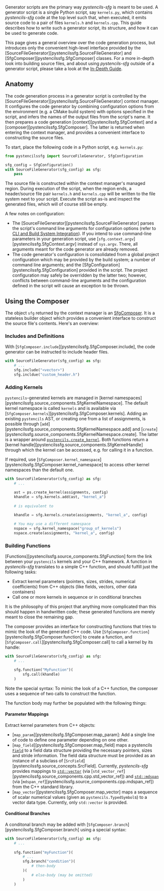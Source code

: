 
Generator scripts are the primary way *pystencils-sfg* is meant to be used.
A generator script is a single Python script, say `kernels.py`, which contains *pystencils-sfg*
code at the top level such that, when executed, it emits source code to a pair of files `kernels.h`
and `kernels.cpp`. This guide describes how to write such a generator script, its structure, and how
it can be used to generate code.

This page gives a general overview over the code generation process, but introduces only the
convenient high-level interface provided by the [SourceFileGenerator][pystencilssfg.SourceFileGenerator]
and [SfgComposer][pystencilssfg.SfgComposer] classes.
For a more in-depth look into building source files, and about using *pystencils-sfg* outside
of a generator script, please take a look at the [In-Depth Guide](building.md).

## Anatomy

The code generation process in a generator script is controlled by the
[SourceFileGenerator][pystencilssfg.SourceFileGenerator] context manager.
It configures the code generator by combining configuration options from the 
environment (e.g. a CMake build system) with options specified in the script,
and infers the names of the output files from the script's name.
It then prepares a code generation [context][pystencilssfg.SfgContext] and a
[composer][pystencilssfg.SfgComposer].
The latter is returned when entering the context manager, and provides a convenient
interface to constructing the source files.

To start, place the following code in a Python script, e.g. `kernels.py`:

```Python
from pystencilssfg import SourceFileGenerator, SfgConfiguration

sfg_config = SfgConfiguration()
with SourceFileGenerator(sfg_config) as sfg:
    pass

```

The source file is constructed within the context manager's managed region.
During execution of the script, when the region ends, a header/source file pair
`kernels.h` and `kernels.cpp` will be written to the file system next to your script.
Execute the script as-is and inspect the generated files, which will of course
still be empty.

A few notes on configuration:

 - The [SourceFileGenerator][pystencilssfg.SourceFileGenerator] parses the script's command line arguments
   for configuration options (refer to [CLI and Build System Integration](cli.md)).
   If you intend to use command-line parameters in your
   generation script, use [`sfg.context.argv`][pystencilssfg.SfgContext.argv] instead of `sys.argv`.
   There, all arguments meant for the code generator are already removed.
 - The code generator's configuration is consolidated from a global project configuration which may
   be provided by the build system; a number of command line arguments; and the
   [SfgConfiguration][pystencilssfg.SfgConfiguration] provided in the script.
   The project configuration may safely be overridden by the latter two; however, conflicts
   between command-line arguments and the configuration defined in the script will cause
   an exception to be thrown.

## Using the Composer

The object `sfg` returned by the context manager is an [SfgComposer](pystencilssfg.SfgComposer).
It is a stateless builder object which provides a convenient interface to construct the source
file's contents. Here's an overview:

### Includes and Definitions

With [`SfgComposer.include`][pystencilssfg.SfgComposer.include], the code generator can be instructed
to include header files. 

```Python
with SourceFileGenerator(sfg_config) as sfg:
    # ...
    sfg.include("<vector>")
    sfg.incldue("custom_header.h")
```

### Adding Kernels

`pystencils`-generated kernels are managed in
[kernel namespaces][pystencilssfg.source_components.SfgKernelNamespace].
The default kernel namespace is called `kernels` and is available via
[`SfgComposer.kernels`][pystencilssfg.SfgComposer.kernels].
Adding an existing `pystencils` AST, or creating one from a list of assignments, is possible
through [`add`][pystencilssfg.source_components.SfgKernelNamespace.add]
and [`create`][pystencilssfg.source_components.SfgKernelNamespace.create].
The latter is a wrapper around
[`pystencils.create_kernel`](
https://pycodegen.pages.i10git.cs.fau.de/pystencils/sphinx/kernel_compile_and_call.html#pystencils.create_kernel
).
Both functions return a [kernel handle][pystencilssfg.source_components.SfgKernelHandle]
through which the kernel can be accessed, e.g. for calling it in a function.

If required, use [`SfgComposer.kernel_namespace`][pystencilssfg.SfgComposer.kernel_namespace]
to access other kernel namespaces than the default one.

```Python
with SourceFileGenerator(sfg_config) as sfg:
    # ...

    ast = ps.create_kernel(assignments, config)
    khandle = sfg.kernels.add(ast, "kernel_a")
    
    # is equivalent to
    
    khandle = sfg.kernels.create(assignments, "kernel_a", config)

    # You may use a different namespace
    nspace = sfg.kernel_namespace("group_of_kernels")
    nspace.create(assignments, "kernel_a", config)
```

### Building Functions

[Functions][pystencilssfg.source_components.SfgFunction] form the link between your `pystencils` kernels
and your C++ framework. A function in *pystencils-sfg* translates to a simple C++ function, and should
fulfill just the following tasks:

 - Extract kernel parameters (pointers, sizes, strides, numerical coefficients)
   from C++ objects (like fields, vectors, other data containers)
 - Call one or more kernels in sequence or in conditional branches

It is the philosophy of this project that anything more complicated than this should happen in handwritten
code; these generated functions are merely meant to close the remaining gap.

The composer provides an interface for constructing functions that tries to mimic the look of the generated C++
code.
Use [`SfgComposer.function`][pystencilssfg.SfgComposer.function] to create a function,
and [`SfgComposer.call`][pystencilssfg.SfgComposer.call] to call a kernel by its handle:

```Python
with SourceFileGenerator(sfg_config) as sfg:
    # ...

    sfg.function("MyFunction")(
        sfg.call(khandle)
    )
```

Note the special syntax: To mimic the look of a C++ function, the composer uses a sequence of two calls
to construct the function.

The function body may further be populated with the following things:

#### Parameter Mappings

Extract kernel parameters from C++ objects:

 - [`map_param`][pystencilssfg.SfgComposer.map_param]: Add a single line of code to define one parameter
   depending on one other.
 - [`map_field`][pystencilssfg.SfgComposer.map_field] maps a pystencils
   [`Field`](https://pycodegen.pages.i10git.cs.fau.de/pystencils/sphinx/field.html)
   to a field data structure providing the necessary pointers, sizes and stride information.
   The field data structure must be provided as an instance of a subclass of
   [`SrcField`][pystencilssfg.source_concepts.SrcField].
   Currently, *pystencils-sfg* provides mappings to 
   [`std::vector`](https://en.cppreference.com/w/cpp/container/vector)
   (via [`std_vector_ref`][pystencilssfg.source_components.cpp.std_vector_ref])
   and
   [`std::mdspan`](https://en.cppreference.com/w/cpp/container/mdspan)
   (via [`mdspan_ref`][pystencilssfg.source_components.cpp.mdspan_ref])
   from the C++ standard library.
 - [`map_vector`][pystencilssfg.SfgComposer.map_vector] maps a sequence of scalar numerical values
   (given as `pystencils.TypedSymbol`s) to a vector data type. Currently, only `std::vector` is provided.

#### Conditional Branches

A conditonal branch may be added with [`SfgComposer.branch`][pystencilssfg.SfgComposer.branch]
using a special syntax:

```Python
with SourceFileGenerator(sfg_config) as sfg:
    # ...
    
    sfg.function("myFunction")(
        # ...
        sfg.branch("condition")(
            # then-body
        )(
            # else-body (may be omitted)
        )
    )
    
```